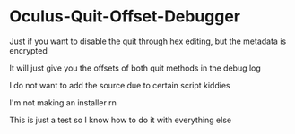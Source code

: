 # Oculus-Quit-Offset-Debugger
Just if you want to disable the quit through hex editing, but the metadata is encrypted

It will just give you the offsets of both quit methods in the debug log

I do not want to add the source due to certain script kiddies

I'm not making an installer rn



This is just a test so I know how to do it with everything else
